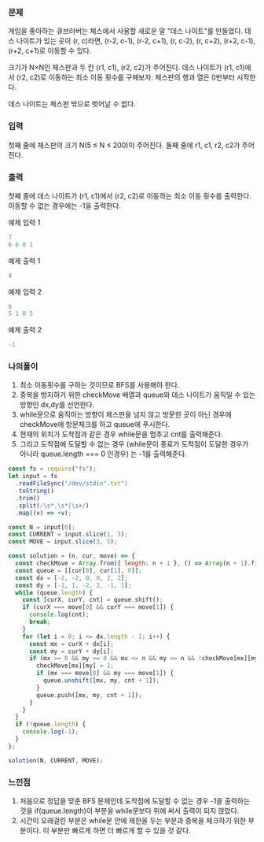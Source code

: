 ### 문제
게임을 좋아하는 큐브러버는 체스에서 사용할 새로운 말 "데스 나이트"를 만들었다. 데스 나이트가 있는 곳이 (r, c)라면, (r-2, c-1), (r-2, c+1), (r, c-2), (r, c+2), (r+2, c-1), (r+2, c+1)로 이동할 수 있다.

크기가 N×N인 체스판과 두 칸 (r1, c1), (r2, c2)가 주어진다. 데스 나이트가 (r1, c1)에서 (r2, c2)로 이동하는 최소 이동 횟수를 구해보자. 체스판의 행과 열은 0번부터 시작한다.

데스 나이트는 체스판 밖으로 벗어날 수 없다.

### 입력
첫째 줄에 체스판의 크기 N(5 ≤ N ≤ 200)이 주어진다. 둘째 줄에 r1, c1, r2, c2가 주어진다.

### 출력
첫째 줄에 데스 나이트가 (r1, c1)에서 (r2, c2)로 이동하는 최소 이동 횟수를 출력한다. 이동할 수 없는 경우에는 -1을 출력한다.

예제 입력 1 
```jsx
7
6 6 0 1
```
예제 출력 1
```jsx
4
```
예제 입력 2 
```jsx
6
5 1 0 5
```
예제 출력 2 
```jsx
-1
```

### 나의풀이
1. 최소 이동횟수를 구하는 것이므로 BFS를 사용해야 한다.
2. 중복을 방지하기 위한 checkMove 배열과 queue와 데스 나이트가 움직일 수 있는 방향인 dx,dy를 선언한다.
3. while문으로 움직이는 방향이 체스판을 넘지 않고 방문한 곳이 아닌 경우에 checkMove에 방문체크를 하고 queue에 푸시한다.
4. 현재의 위치가 도착점과 같은 경우 while문을 멈추고 cnt를 출력해준다.
5. 그리고 도착점에 도달할 수 없는 경우 (while문이 종료가 도착점이 도달한 경우가 아니라 queue.length === 0 인경우) 는 -1를 출력해준다.
```jsx
const fs = require("fs");
let input = fs
  .readFileSync("/dev/stdin".txt")
  .toString()
  .trim()
  .split(/\s*,\s*|\s+/)
  .map((v) => +v);

const N = input[0];
const CURRENT = input.slice(1, 3);
const MOVE = input.slice(3, 5);

const solution = (n, cur, move) => {
  const checkMove = Array.from({ length: n + 1 }, () => Array(n + 1).fill(0));
  const queue = [[cur[0], cur[1], 0]];
  const dx = [-2, -2, 0, 0, 2, 2];
  const dy = [-1, 1, -2, 2, -1, 1];
  while (queue.length) {
    const [curX, curY, cnt] = queue.shift();
    if (curX === move[0] && curY === move[1]) {
      console.log(cnt);
      break;
    }
    for (let i = 0; i <= dx.length - 1; i++) {
      const mx = curX + dx[i];
      const my = curY + dy[i];
      if (mx >= 0 && my >= 0 && mx <= n && my <= n && !checkMove[mx][my]) {
        checkMove[mx][my] = 1;
        if (mx === move[0] && my === move[1]) {
          queue.unshift([mx, my, cnt + 1]);
        }
        queue.push([mx, my, cnt + 1]);
      }
    }
  }
  if (!queue.length) {
    console.log(-1);
  }
};

solution(N, CURRENT, MOVE);
```

### 느낀점
 1. 처음으로 정답을 맞춘 BFS 문제인데 도착점에 도달할 수 없는 경우 -1을 출력하는 것을 if(queue.length)이 부분을 while문보다 위에 써서 출력이 되지 않았다. 
 2. 시간이 오래걸린 부분은 while문 안에 제한을 두는 부분과 중복을 체크하기 위한 부분이다. 이 부분만 빠르게 하면 더 빠르게 할 수 있을 것 같다.   
